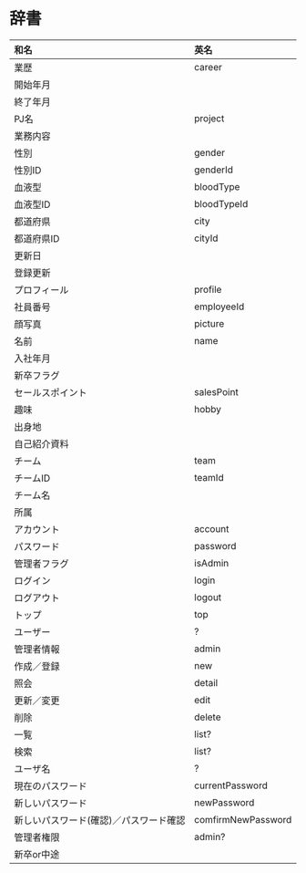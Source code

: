 # 辞書

| 和名 | 英名 |
|:-----|:-----|
| 業歴 | career |
| 開始年月 |  |
| 終了年月 |  |
| PJ名 | project |
| 業務内容 |  |
| 性別 | gender |
| 性別ID | genderId |
| 血液型 | bloodType |
| 血液型ID | bloodTypeId |
| 都道府県 | city |
| 都道府県ID | cityId |
| 更新日 |  |
| 登録更新 |  |
| プロフィール | profile |
| 社員番号 | employeeId |
| 顔写真 | picture |
| 名前 | name |
| 入社年月 |  |
| 新卒フラグ |  |
| セールスポイント | salesPoint |
| 趣味 | hobby |
| 出身地 |  |
| 自己紹介資料 |  |
| チーム | team |
| チームID | teamId |
| チーム名 |  |
| 所属 |  |
| アカウント | account |
| パスワード | password |
| 管理者フラグ | isAdmin |
| ログイン | login |
| ログアウト | logout |
| トップ | top |
| ユーザー | ? |
| 管理者情報 | admin |　※～情報は必要か。
| 作成／登録 | new |
| 照会 | detail |
| 更新／変更 | edit |
| 削除 | delete |
| 一覧 | list? |
| 検索 | list? |
| ユーザ名 | ? |
| 現在のパスワード | currentPassword |
| 新しいパスワード | newPassword |
| 新しいパスワード(確認)／パスワード確認 | comfirmNewPassword |
| 管理者権限 | admin? |
| 新卒or中途 |  |
